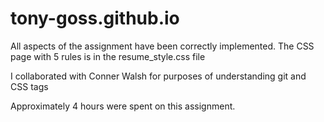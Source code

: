 # tony-goss.github.io

All aspects of the assignment have been correctly implemented.
The CSS page with 5 rules is in the resume_style.css file

I collaborated with Conner Walsh for purposes of understanding git and CSS tags

Approximately 4 hours were spent on this assignment.
